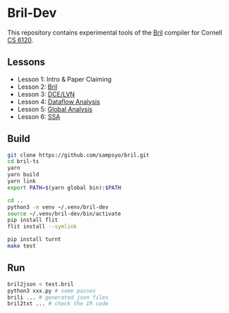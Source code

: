# Bril-Dev

This repository contains experimental tools of the [Bril](https://github.com/sampsyo/bril) compiler for Cornell [CS 6120](https://www.cs.cornell.edu/courses/cs6120/2022sp).


## Lessons
* Lesson 1: Intro & Paper Claiming
* Lesson 2: [Bril](Lesson2)
* Lesson 3: [DCE/LVN](Lesson3)
* Lesson 4: [Dataflow Analysis](Lesson4)
* Lesson 5: [Global Analysis](Lesson5)
* Lesson 6: [SSA](Lesson6)


## Build
```bash
git clone https://github.com/sampsyo/bril.git
cd bril-ts
yarn
yarn build
yarn link
export PATH=$(yarn global bin):$PATH

cd ..
python3 -m venv ~/.venv/bril-dev
source ~/.venv/bril-dev/bin/activate
pip install flit
flit install --symlink

pip install turnt
make test
```

## Run
```bash
bril2json < test.bril
python3 xxx.py # some passes
brili ... # generated json files
bril2txt ... # check the IR code
```